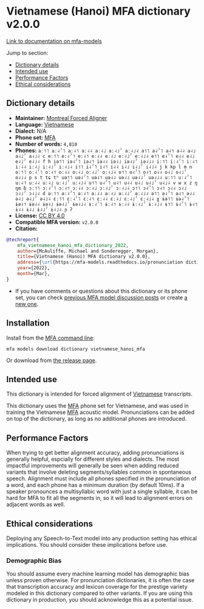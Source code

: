 
# Vietnamese (Hanoi) MFA dictionary v2.0.0

[Link to documentation on mfa-models](https://mfa-models.readthedocs.io/en/main/dictionary/vietnamese_hanoi_mfa.html)

Jump to section:

- [Dictionary details](#dictionary-details)
- [Intended use](#intended-use)
- [Performance Factors](#performance-factors)
- [Ethical considerations](#ethical-considerations)

## Dictionary details

- **Maintainer:** [Montreal Forced Aligner](https://montreal-forced-aligner.readthedocs.io/)
- **Language:** [Vietnamese](https://en.wikipedia.org/wiki/Vietnamese_language)
- **Dialect:** N/A
- **Phone set:** [MFA](https://mfa-models.readthedocs.io/en/refactor/mfa_phone_set.html#vietnamese)
- **Number of words:** `4,810`
- **Phones:** `aː˦˥ aː˨ˀ˥ aː˨˦ aː˨˨ aː˨˩ aː˨˩ˀ aː˨˩˨ a˦˥ a˨ˀ˥ a˨˦ a˨˨ a˨˩ a˨˩ˀ a˨˩˨ c eː˦˥ eː˨ˀ˥ eː˨˦ eː˨˨ eː˨˩ eː˨˩ˀ eː˨˩˨ e˦˥ e˨ˀ˥ e˨˨ e˨˩ e˨˩ˀ e˨˩˨ f h iə˦˥ iə˨ˀ˥ iə˨˦ iə˨˨ iə˨˩ iə˨˩ˀ iə˨˩˨ iː˦˥ iː˨ˀ˥ iː˨˦ iː˨˨ iː˨˩ iː˨˩ˀ iː˨˩˨ i˦˥ i˨ˀ˥ i˨˦ i˨˨ i˨˩ i˨˩ˀ i˨˩˨ j k kp l m n oː˦˥ oː˨ˀ˥ oː˨˦ oː˨˨ oː˨˩ oː˨˩ˀ oː˨˩˨ o˦˥ o˨ˀ˥ o˨˦ o˨˨ o˨˩ o˨˩ˀ o˨˩˨ p s t tɕ tʰ uə˦˥ uə˨ˀ˥ uə˨˦ uə˨˨ uə˨˩ uə˨˩ˀ uə˨˩˨ uː˦˥ uː˨ˀ˥ uː˨˦ uː˨˨ uː˨˩ uː˨˩ˀ uː˨˩˨ u˦˥ u˨ˀ˥ u˨˦ u˨˨ u˨˩ u˨˩ˀ u˨˩˨ v w x z ŋ ŋm ɓ ɔː˦˥ ɔː˨ˀ˥ ɔː˨˦ ɔː˨˨ ɔː˨˩ ɔː˨˩ˀ ɔː˨˩˨ ɔ˦˥ ɔ˨ˀ˥ ɔ˨˦ ɔ˨˨ ɔ˨˩ ɔ˨˩ˀ ɔ˨˩˨ ɗ əː˦˥ əː˨ˀ˥ əː˨˦ əː˨˨ əː˨˩ əː˨˩ˀ əː˨˩˨ ə˦˥ ə˨ˀ˥ ə˨˦ ə˨˨ ə˨˩ ə˨˩ˀ ə˨˩˨ ɛː˦˥ ɛː˨ˀ˥ ɛː˨˦ ɛː˨˨ ɛː˨˩ ɛː˨˩ˀ ɛː˨˩˨ ɣ ɨə˦˥ ɨə˨ˀ˥ ɨə˨˦ ɨə˨˨ ɨə˨˩ ɨə˨˩ˀ ɨə˨˩˨ ɨː˨ˀ˥ ɨː˨˦ ɨː˨˨ ɨː˨˩ˀ ɨː˨˩˨ ɨ˦˥ ɨ˨ˀ˥ ɨ˨˦ ɨ˨˨ ɨ˨˩ ɨ˨˩ˀ ɨ˨˩˨ ɲ ʔ`
- **License:** [CC BY 4.0](https://github.com/MontrealCorpusTools/mfa-models/tree/main/dictionary/vietnamese/hanoi_mfa/v2.0.0/LICENSE)
- **Compatible MFA version:** `v2.0.0`
- **Citation:**

```bibtex
@techreport{
	mfa_vietnamese_hanoi_mfa_dictionary_2022,
	author={McAuliffe, Michael and Sonderegger, Morgan},
	title={Vietnamese (Hanoi) MFA dictionary v2.0.0},
	address={\url{https://mfa-models.readthedocs.io/pronunciation dictionary/Vietnamese/Vietnamese (Hanoi) MFA dictionary v2_0_0.html}},
	year={2022},
	month={Mar},
}
```

- If you have comments or questions about this dictionary or its phone set, you can check [previous MFA model discussion posts](https://github.com/MontrealCorpusTools/mfa-models/discussions?discussions_q=Vietnamese+Hanoi+MFA+dictionary+v2.0.0) or create [a new one](https://github.com/MontrealCorpusTools/mfa-models/discussions/new).

## Installation

Install from the [MFA command line](https://montreal-forced-aligner.readthedocs.io/en/latest/user_guide/models/index.html):

```
mfa models download dictionary vietnamese_hanoi_mfa
```

Or download from [the release page](https://github.com/MontrealCorpusTools/mfa-models/releases/tag/dictionary-vietnamese_hanoi_mfa-v2.0.0).

## Intended use

This dictionary is intended for forced alignment of [Vietnamese](https://en.wikipedia.org/wiki/Vietnamese_language) transcripts.

This dictionary uses the [MFA](https://mfa-models.readthedocs.io/en/refactor/mfa_phone_set.html#vietnamese) phone set for Vietnamese, and was used in training the Vietnamese [MFA](https://mfa-models.readthedocs.io/en/refactor/mfa_phone_set.html#vietnamese) acoustic model.
Pronunciations can be added on top of the dictionary, as long as no additional phones are introduced.

## Performance Factors

When trying to get better alignment accuracy, adding pronunciations is generally helpful, espcially for different styles and dialects.
The most impactful improvements will generally be seen when adding reduced variants that
involve deleting segments/syllables common in spontaneous speech.  Alignment must include all phones specified in the pronunciation of a word, and each phone has
a minimum duration (by default 10ms). If a speaker pronounces a multisyllabic word with just a single syllable, it can be hard for MFA to fit all the segments in,
so it will lead to alignment errors on adjacent words as well.

## Ethical considerations

Deploying any Speech-to-Text model into any production setting has ethical implications. You should consider these implications before use.

### Demographic Bias

You should assume every machine learning model has demographic bias unless proven otherwise.
For pronunciation dictionaries, it is often the case that transcription accuracy and lexicon coverage for the prestige variety modeled in this dictionary compared to other variants.
If you are using this dictionary in production, you should acknowledge this as a potential issue.
